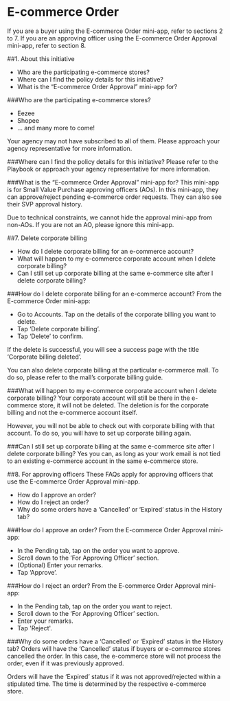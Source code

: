 # E-commerce Order
If you are a buyer using the E-commerce Order mini-app, refer to sections 2 to 7.
If you are an approving officer using the E-commerce Order Approval mini-app, refer to section 8.

##1. About this initiative
* Who are the participating e-commerce stores?
* Where can I find the policy details for this initiative?
* What is the “E-commerce Order Approval” mini-app for?

###Who are the participating e-commerce stores?
* Eezee
* Shopee
* ... and many more to come!

Your agency may not have subscribed to all of them. Please approach your agency representative for more information.

###Where can I find the policy details for this initiative?
Please refer to the Playbook or approach your agency representative for more information.

###What is the “E-commerce Order Approval” mini-app for?
This mini-app is for Small Value Purchase approving officers (AOs). In this mini-app, they can approve/reject pending e-commerce order requests. They can also see their SVP approval history.

Due to technical constraints, we cannot hide the approval mini-app from non-AOs. If you are not an AO, please ignore this mini-app.

##7. Delete corporate billing
* How do I delete corporate billing for an e-commerce account?
* What will happen to my e-commerce corporate account when I delete corporate billing?
* Can I still set up corporate billing at the same e-commerce site after I delete corporate billing?

###How do I delete corporate billing for an e-commerce account?
From the E-commerce Order mini-app:
* Go to Accounts. Tap on the details of the corporate billing you want to delete.
* Tap ‘Delete corporate billing’.
* Tap ‘Delete’ to confirm. 

If the delete is successful, you will see a success page with the title ‘Corporate billing deleted’.

You can also delete corporate billing at the particular e-commerce mall. To do so, please refer to the mall’s corporate billing guide.

###What will happen to my e-commerce corporate account when I delete corporate billing?
Your corporate account will still be there in the e-commerce store, it will not be deleted. The deletion is for the corporate billing and not the e-commerce account itself.

However, you will not be able to check out with corporate billing with that account. To do so, you will have to set up corporate billing again.

###Can I still set up corporate billing at the same e-commerce site after I delete corporate billing?
Yes you can, as long as your work email is not tied to an existing e-commerce account in the same e-commerce store.

##8. For approving officers
These FAQs apply for approving officers that use the E-commerce Order Approval mini-app.

* How do I approve an order?
* How do I reject an order?
* Why do some orders have a ‘Cancelled’ or ‘Expired’ status in the History tab?

###How do I approve an order?
From the E-commerce Order Approval mini-app:
* In the Pending tab, tap on the order you want to approve.
* Scroll down to the ‘For Approving Officer’ section.
* (Optional) Enter your remarks.
* Tap ‘Approve’.

###How do I reject an order?
From the E-commerce Order Approval mini-app:
* In the Pending tab, tap on the order you want to reject.
* Scroll down to the ‘For Approving Officer’ section.
* Enter your remarks.
* Tap 'Reject'.

###Why do some orders have a ‘Cancelled’ or ‘Expired’ status in the History tab?
Orders will have the ‘Cancelled’ status if buyers or e-commerce stores cancelled the order. In this case, the e-commerce store will not process the order, even if it was previously approved.

Orders will have the ‘Expired’ status if it was not approved/rejected within a stipulated time. The time is determined by the respective e-commerce store.



